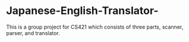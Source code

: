 # Japanese-English-Translator-
This is a group project for CS421 which consists of three parts, scanner, parser, and translator.
